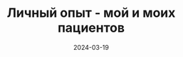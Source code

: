 ---
title: "Личный опыт - мой и моих пациентов"
layout: category
category_name: "Личный опыт"
date: 2024-03-19
permalink: "/categories/experience.html"
---